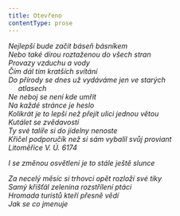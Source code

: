 ```yaml
---
title: Otevřeno
contentType: prose
---
```


_Nejlepší bude začít báseň básníkem  
Nebo také dírou roztaženou do všech stran  
Provazy vzduchu a vody  
Čím dál tím kratších svítání  
Do přírody se dnes už vydáváme jen ve starých  
     atlasech  
Ne neboj se není kde umřít  
Na každé stránce je heslo  
Kolikrát je to lepší než přejít ulici jednou větou  
Kutálet se zvědavostí  
Ty své talíře si do jídelny nenoste  
Křičel podporučík než si sám vybalil svůj proviant  
Litoměřice V. Ú. 6174_

_I se změnou osvětlení je to stále ještě slunce_

_Za necelý měsíc si trhovci opět rozloží své tiky  
Samý křišťál zelenina rozstřílení ptáci  
Hromada turistů kteří přesně vědí  
Jak se co jmenuje_
